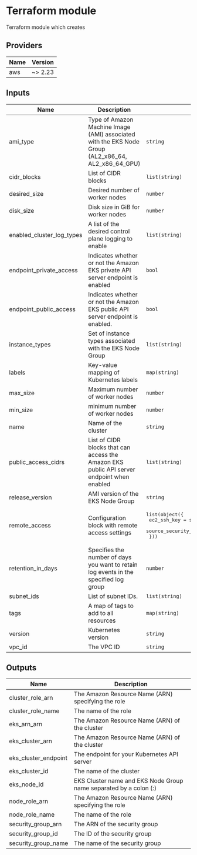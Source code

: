 # Terraform module
Terraform module which creates

<!-- BEGINNING OF PRE-COMMIT-TERRAFORM DOCS HOOK -->
## Providers

| Name | Version |
|------|---------|
| aws | ~> 2.23 |

## Inputs

| Name | Description | Type | Default | Required |
|------|-------------|------|---------|:-----:|
| ami\_type | Type of Amazon Machine Image (AMI) associated with the EKS Node Group (AL2\_x86\_64, AL2\_x86\_64\_GPU) | `string` | `"AL2_x86_64"` | no |
| cidr\_blocks | List of CIDR blocks | `list(string)` | `[]` | no |
| desired\_size | Desired number of worker nodes | `number` | `1` | no |
| disk\_size | Disk size in GiB for worker nodes | `number` | `20` | no |
| enabled\_cluster\_log\_types | A list of the desired control plane logging to enable | `list(string)` | <pre>[<br>  "api"<br>]</pre> | no |
| endpoint\_private\_access | Indicates whether or not the Amazon EKS private API server endpoint is enabled | `bool` | `false` | no |
| endpoint\_public\_access | Indicates whether or not the Amazon EKS public API server endpoint is enabled. | `bool` | `true` | no |
| instance\_types | Set of instance types associated with the EKS Node Group | `list(string)` | <pre>[<br>  "t3.medium"<br>]</pre> | no |
| labels | Key-value mapping of Kubernetes labels | `map(string)` | `{}` | no |
| max\_size | Maximum number of worker nodes | `number` | `1` | no |
| min\_size | minimum number of worker nodes | `number` | `1` | no |
| name | Name of the cluster | `string` | `"my-cluster"` | no |
| public\_access\_cidrs | List of CIDR blocks that can access the Amazon EKS public API server endpoint when enabled | `list(string)` | `[]` | no |
| release\_version | AMI version of the EKS Node Group | `string` | `""` | no |
| remote\_access | Configuration block with remote access settings | <pre>list(object({<br>    ec2_ssh_key               = string<br>    source_security_group_ids = list(string)<br>  }))</pre> | `[]` | no |
| retention\_in\_days | Specifies the number of days you want to retain log events in the specified log group | `number` | `30` | no |
| subnet\_ids | List of subnet IDs. | `list(string)` | `[]` | no |
| tags | A map of tags to add to all resources | `map(string)` | `{}` | no |
| version | Kubernetes version | `string` | `""` | no |
| vpc\_id | The VPC ID | `string` | `""` | no |

## Outputs

| Name | Description |
|------|-------------|
| cluster\_role\_arn | The Amazon Resource Name (ARN) specifying the role |
| cluster\_role\_name | The name of the role |
| eks\_arn\_arn | The Amazon Resource Name (ARN) of the cluster |
| eks\_cluster\_arn | The Amazon Resource Name (ARN) of the cluster |
| eks\_cluster\_endpoint | The endpoint for your Kubernetes API server |
| eks\_cluster\_id | The name of the cluster |
| eks\_node\_id | EKS Cluster name and EKS Node Group name separated by a colon (:) |
| node\_role\_arn | The Amazon Resource Name (ARN) specifying the role |
| node\_role\_name | The name of the role |
| security\_group\_arn | The ARN of the security group |
| security\_group\_id | The ID of the security group |
| security\_group\_name | The name of the security group |

<!-- END OF PRE-COMMIT-TERRAFORM DOCS HOOK -->
